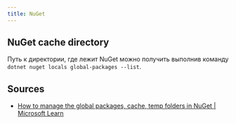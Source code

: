 ```yaml
---
title: NuGet
---
```


## NuGet cache directory
Путь к директории, где лежит NuGet можно получить выполнив команду `dotnet nuget locals global-packages --list`.

## Sources
- [How to manage the global packages, cache, temp folders in NuGet | Microsoft Learn](https://learn.microsoft.com/en-us/nuget/consume-packages/managing-the-global-packages-and-cache-folders)